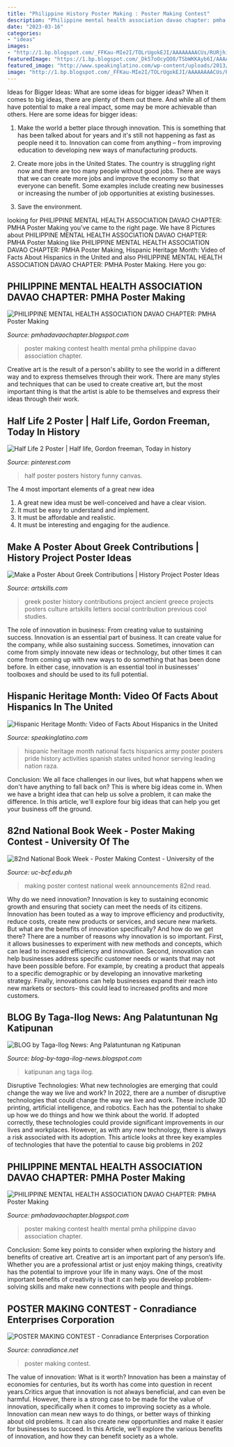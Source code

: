 ```yaml
---
title: "Philippine History Poster Making : Poster Making Contest"
description: "Philippine mental health association davao chapter: pmha poster making"
date: "2023-03-16"
categories:
- "ideas"
images:
- "http://1.bp.blogspot.com/_FFKau-MIe2I/TOLrUgokEJI/AAAAAAAACUs/RURjhiRt5fQ/w1200-h630-p-k-no-nu/bonifacio+katipunan.jpg"
featuredImage: "https://1.bp.blogspot.com/_Dk57oOcyQO8/TSbWKKAyb6I/AAAAAAAAAC4/Fta3PI3CZEU/s1600/1.jpg"
featured_image: "http://www.speakinglatino.com/wp-content/uploads/2013/09/HAHM_13_poster.jpg"
image: "http://1.bp.blogspot.com/_FFKau-MIe2I/TOLrUgokEJI/AAAAAAAACUs/RURjhiRt5fQ/w1200-h630-p-k-no-nu/bonifacio+katipunan.jpg"
---
```



Ideas for Bigger Ideas: What are some ideas for bigger ideas?
When it comes to big ideas, there are plenty of them out there. And while all of them have potential to make a real impact, some may be more achievable than others. Here are some ideas for bigger ideas:
1. Make the world a better place through innovation. This is something that has been talked about for years and it's still not happening as fast as people need it to. Innovation can come from anything – from improving education to developing new ways of manufacturing products.

2. Create more jobs in the United States. The country is struggling right now and there are too many people without good jobs. There are ways that we can create more jobs and improve the economy so that everyone can benefit. Some examples include creating new businesses or increasing the number of job opportunities at existing businesses.

3. Save the environment.

	

		
looking for PHILIPPINE MENTAL HEALTH ASSOCIATION DAVAO CHAPTER: PMHA Poster Making you've came to the right page. We have 8 Pictures about PHILIPPINE MENTAL HEALTH ASSOCIATION DAVAO CHAPTER: PMHA Poster Making like PHILIPPINE MENTAL HEALTH ASSOCIATION DAVAO CHAPTER: PMHA Poster Making, Hispanic Heritage Month: Video of Facts About Hispanics in the United and also PHILIPPINE MENTAL HEALTH ASSOCIATION DAVAO CHAPTER: PMHA Poster Making. Here you go:
		
    
## PHILIPPINE MENTAL HEALTH ASSOCIATION DAVAO CHAPTER: PMHA Poster Making

<img loading=lazy src="http://3.bp.blogspot.com/_Dk57oOcyQO8/TSbV413XZ7I/AAAAAAAAACs/MByFGj4G3Ko/s1600/4.jpg" onerror="this.onerror=null;this.src='https://tse2.mm.bing.net/th?id=OIP.cTrZrf61Nrj_B-Lw0vN_GQHaLA&amp;pid=15.1';" alt="PHILIPPINE MENTAL HEALTH ASSOCIATION DAVAO CHAPTER: PMHA Poster Making">

_Source: pmhadavaochapter.blogspot.com_

>poster making contest health mental pmha philippine davao association chapter. 

	

Creative art is the result of a person's ability to see the world in a different way and to express themselves through their work. There are many styles and techniques that can be used to create creative art, but the most important thing is that the artist is able to be themselves and express their ideas through their work.

    
## Half Life 2 Poster | Half Life, Gordon Freeman, Today In History

<img loading=lazy src="https://i.pinimg.com/originals/fb/ec/ef/fbecef9c7cf1f4c8e9cee6d86d542e0c.jpg" onerror="this.onerror=null;this.src='https://tse2.mm.bing.net/th?id=OIP.kGxKS3lACGEZMhr2XcxOdwHaKe&amp;pid=15.1';" alt="Half Life 2 Poster | Half life, Gordon freeman, Today in history">

_Source: pinterest.com_

>half poster posters history funny canvas. 

	

The 4 most important elements of a great new idea
1. A great new idea must be well-conceived and have a clear vision.
2. It must be easy to understand and implement.
3. It must be affordable and realistic.
4. It must be interesting and engaging for the audience.

    
## Make A Poster About Greek Contributions | History Project Poster Ideas

<img loading=lazy src="http://www.artskills.com/UploadedPosterImages/Posters/Zoom/110530.jpg" onerror="this.onerror=null;this.src='https://tse3.mm.bing.net/th?id=OIP.uHx7VmxKCwsWxmVgFy3mKAHaF0&amp;pid=15.1';" alt="Make a Poster About Greek Contributions | History Project Poster Ideas">

_Source: artskills.com_

>greek poster history contributions project ancient greece projects posters culture artskills letters social contribution previous cool studies. 

	

The role of innovation in business: From creating value to sustaining success.
Innovation is an essential part of business. It can create value for the company, while also sustaining success. Sometimes, innovation can come from simply innovate new ideas or technology, but other times it can come from coming up with new ways to do something that has been done before. In either case, innovation is an essential tool in businesses’ toolboxes and should be used to its full potential.

    
## Hispanic Heritage Month: Video Of Facts About Hispanics In The United

<img loading=lazy src="http://www.speakinglatino.com/wp-content/uploads/2013/09/HAHM_13_poster.jpg" onerror="this.onerror=null;this.src='https://tse3.mm.bing.net/th?id=OIP.rFFhoEqKTV7lmt6UVNCBnwHaJ4&amp;pid=15.1';" alt="Hispanic Heritage Month: Video of Facts About Hispanics in the United">

_Source: speakinglatino.com_

>hispanic heritage month national facts hispanics army poster posters pride history activities spanish states united honor serving leading nation raza. 

	

Conclusion:
We all face challenges in our lives, but what happens when we don't have anything to fall back on? This is where big ideas come in. When we have a bright idea that can help us solve a problem, it can make the difference. In this article, we'll explore four big ideas that can help you get your business off the ground.

    
## 82nd National Book Week - Poster Making Contest - University Of The

<img loading=lazy src="http://www.uc-bcf.edu.ph/Images/Poster/2016/Poster-Making-PLAI-.jpg" onerror="this.onerror=null;this.src='https://tse3.mm.bing.net/th?id=OIP.yR0Smjfp_N1QQTVopIGdNwHaLV&amp;pid=15.1';" alt="82nd National Book Week - Poster Making Contest - University of the">

_Source: uc-bcf.edu.ph_

>making poster contest national week announcements 82nd read. 

	

Why do we need innovation?
Innovation is key to sustaining economic growth and ensuring that society can meet the needs of its citizens. Innovation has been touted as a way to improve efficiency and productivity, reduce costs, create new products or services, and secure new markets. But what are the benefits of innovation specifically? And how do we get there?
There are a number of reasons why innovation is so important. First, it allows businesses to experiment with new methods and concepts, which can lead to increased efficiency and innovation. Second, innovation can help businesses address specific customer needs or wants that may not have been possible before. For example, by creating a product that appeals to a specific demographic or by developing an innovative marketing strategy. Finally, innovations can help businesses expand their reach into new markets or sectors- this could lead to increased profits and more customers.

    
## BLOG By Taga-Ilog News: Ang Palatuntunan Ng Katipunan

<img loading=lazy src="http://1.bp.blogspot.com/_FFKau-MIe2I/TOLrUgokEJI/AAAAAAAACUs/RURjhiRt5fQ/w1200-h630-p-k-no-nu/bonifacio+katipunan.jpg" onerror="this.onerror=null;this.src='https://tse2.mm.bing.net/th?id=OIP.eKOvP35IXBWhXmhgh7X37wAAAA&amp;pid=15.1';" alt="BLOG by Taga-Ilog News: Ang Palatuntunan ng Katipunan">

_Source: blog-by-taga-ilog-news.blogspot.com_

>katipunan ang taga ilog. 

	

Disruptive Technologies: What new technologies are emerging that could change the way we live and work?
In 2022, there are a number of disruptive technologies that could change the way we live and work. These include 3D printing, artificial intelligence, and robotics. Each has the potential to shake up how we do things and how we think about the world. If adopted correctly, these technologies could provide significant improvements in our lives and workplaces. However, as with any new technology, there is always a risk associated with its adoption. This article looks at three key examples of technologies that have the potential to cause big problems in 202
    
## PHILIPPINE MENTAL HEALTH ASSOCIATION DAVAO CHAPTER: PMHA Poster Making

<img loading=lazy src="https://1.bp.blogspot.com/_Dk57oOcyQO8/TSbWKKAyb6I/AAAAAAAAAC4/Fta3PI3CZEU/s1600/1.jpg" onerror="this.onerror=null;this.src='https://tse4.mm.bing.net/th?id=OIP.5xHr7X35p8jE9jiQSWZE6wHaK-&amp;pid=15.1';" alt="PHILIPPINE MENTAL HEALTH ASSOCIATION DAVAO CHAPTER: PMHA Poster Making">

_Source: pmhadavaochapter.blogspot.com_

>poster making contest health mental pmha philippine davao association chapter. 

	

Conclusion: Some key points to consider when exploring the history and benefits of creative art.
Creative art is an important part of any person’s life. Whether you are a professional artist or just enjoy making things, creativity has the potential to improve your life in many ways. One of the most important benefits of creativity is that it can help you develop problem-solving skills and make new connections with people and things.

    
## POSTER MAKING CONTEST - Conradiance Enterprises Corporation

<img loading=lazy src="https://i1.wp.com/conradiance.net/wp-content/uploads/2018/07/IMG_7882-3-e1532502850591.jpg?resize=1500%2C2000&amp;ssl=1" onerror="this.onerror=null;this.src='https://tse3.mm.bing.net/th?id=OIP.qIZjHA7x27T26gXuRvUnlgHaJ4&amp;pid=15.1';" alt="POSTER MAKING CONTEST - Conradiance Enterprises Corporation">

_Source: conradiance.net_

>poster making contest. 

	

The value of innovation: What is it worth?
Innovation has been a mainstay of economies for centuries, but its worth has come into question in recent years.Critics argue that innovation is not always beneficial, and can even be harmful. However, there is a strong case to be made for the value of innovation, specifically when it comes to improving society as a whole. Innovation can mean new ways to do things, or better ways of thinking about old problems. It can also create new opportunities and make it easier for businesses to succeed. In this Article, we'll explore the various benefits of innovation, and how they can benefit society as a whole.

